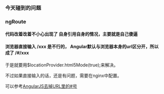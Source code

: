 ### 今天碰到的问题

### ngRoute

#### 代码改着改着不小心出现了 自身引用自身的情况，主要就是自己傻逼

#### 浏览器直接输入 /xxx 是不行的， Angular默认与浏览器本身的url区分开，所以成了 /#/xxx

于是就要用$locationProvider.html5Mode(true);来解决。

不过如果直接输入的话，还是有问题，需要在nginx中配置。

可以参考[AngularJS去掉URL里的#号](http://www.tuicool.com/articles/7NnUFr2)
